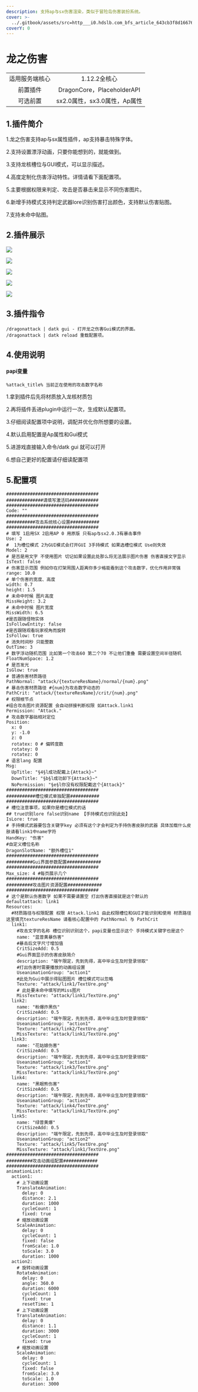 ```yaml
---
description: 支持ap与sx伤害渲染，类似于冒险岛伤害装扮系统。
cover: >-
  ../.gitbook/assets/src=http___i0.hdslb.com_bfs_article_643cb3f8d166763b7f2ea894adeffe7b93301acb.jpg&refer=http___i0.hdslb.jpg
coverY: 0
---
```


# 龙之伤害

|         |                           |
| :-----: | :-----------------------: |
| 适用服务端核心 |         1.12.2全核心         |
|   前置插件  | DragonCore，PlaceholderAPI |
|   可选前置  |    sx2.0属性，sx3.0属性，Ap属性   |

## 1.插件简介

1.龙之伤害支持ap与sx属性插件，ap支持暴击特殊字体。

&#x20;2.支持设置漂浮动画，只要你能想到的，就能做到。

&#x20;3.支持龙核槽位与GUI模式，可以显示描述。

&#x20;4.高度定制化伤害浮动特性。详情请看下面配置项。

&#x20;5.主要根据权限来判定、攻击是否暴击来显示不同伤害图片。

&#x20;6.新增手持模式支持判定武器lore识别伤害打出颜色，支持默认伤害贴图。

7.支持未命中贴图。

## 2.插件展示

![](<../.gitbook/assets/image (1) (1) (2).png>)

![](<../.gitbook/assets/image (6) (1) (1) (1) (1) (1) (1).png>)

![](<../.gitbook/assets/image (7) (1) (1) (1) (1) (1) (1) (1) (1) (1).png>)

![](<../.gitbook/assets/image (4) (1) (1) (1) (1) (1).png>)

![](<../.gitbook/assets/image (5) (1) (1) (1) (1) (1) (1) (1).png>)

## 3.插件指令

```
/dragonattack | datk gui - 打开龙之伤害Gui模式的界面。
/dragonattack | datk reload 重载配置项。
```

## 4.使用说明

#### papi变量

```
%attack_title% 当前正在使用的攻击数字名称
```

1.拿到插件后先将材质放入龙核材质包

2.再将插件丢进plugin中运行一次，生成默认配置项。

3.仔细阅读配置项中说明，调配并优化你所想要的设置。

4.默认启用配置是Ap属性和Gui模式

5.进游戏直接输入命令/datk gui 就可以打开

6.想自己更好的配置请仔细读配置项

## 5.配置项

```
###################################
##############请填写激活码###########
###################################
Code: ""
###################################
###########攻击系统核心设置###########
###################################
# 填写 1启用SX 2启用AP 0 用原版 只有ap与sx2.0.3有暴击事件
Use: 2
#  1为槽位模式 2为GUI模式会打开GUI 3手持模式 如果选槽位模式 Use则失效
Model: 2
# 是否是用文字 不使用图片 切记如果设置此处那么将无法展示图片伤害 伤害直接文字显示
IsText: false
# 伤害显示范围 例如你在打架周围人距离你多少格能看到这个攻击数字，优化作用非常强
range: 10.0
# 单个伤害的宽度、高度
width: 0.7
height: 1.5
# 未命中时候 图片高度
MissHeight: 3.2
# 未命中时候 图片宽度
MissWidth: 6.5
#是否跟随怪物实体
IsFollowEntity: false
#是否跟随观看玩家视角而旋转
IsFollow: true
# 消失时间秒 只能整数
OutTime: 3
# 数字浮动随机范围 比如第一个攻击60 第二个70 不让他们重叠 需要设置空间半径随机
FloatNumSpace: 1.2
# 是否发光
IsGlow: true
# 普通伤害材质路径
PathNormal: "attack/{textureResName}/normal/{num}.png"
# 暴击伤害材质路径 #{num}为攻击数字动态的
PathCrit: "attack/{textureResName}/crit/{num}.png"
# 权限根节点
#组合攻击图片资源配置 会自动拼接判断权限 如Attack.link1
Permission: "Attack."
# 攻击数字基础相对定位
Position:
  x: 0
  y: -1.0
  z: 0
  rotatex: 0 # 偏转度数
  rotatey: 0
  rotatez: 0
# 语言lang 配置
Msg:
  UpTitle: "§4§l成功配戴上{Attack}~"
  DownTitle: "§b§l成功卸下{Attack}~"
  NoPermission: "§e§l你没有权限配戴这个{Attack}"
###################################
###########槽位模式单独配置###########
###################################
# 槽位注意事项，如果你是槽位模式的话
## true识别lore false识别name 【手持模式也识别此处】
IsLore: true
# 手持模式武器要包含关键字key 必须有这个才会判定为手持伤害皮肤的武器 具体加载什么皮肤请看link1中name字符
HandKey: "伤害"
#自定义槽位名称
DragonSlotName: "额外槽位1"
###################################
##########Gui界面参数配置#############
###################################
Max_size: 4 #每页展示几个
###################################
##########攻击图片资源配置#############
###################################
# 这个是默认伤害数字 如果不需要请置空 打出伤害直接就是这个默认的
defaultattack: link1
Resources:
  #材质路径与权限配置 权限 Attack.link1 由此权限槽位和GUI才能识别和使用 材质路径 这里填充textureResName 请看核心配置中的 PathNormal 与 PathCrit
  link1:
    #攻击文字的名称 槽位识别识别这个，papi变量也显示这个 手持模式关键字也是这个
    name: "蓝普黄暴伤害"
    #暴击后文字尺寸增加值
    CritSizeAdd: 0.5
    #Gui界面显示的伤害皮肤简介
    description: "端午限定，先到先得，高中毕业生及时登录领取"
    #打出伤害时需要播放的动画组设置
    UseanimationGroup: "action1"
    #此处为Gui中展示得贴图图片 槽位模式可以忽略
    Texture: "attack/link1/TextUre.png"
    # 此处要未命中填写的Miss图片
    MissTexture: "attack/link1/TextUre.png"
  link2:
    name: "粉爆炸黑伤"
    CritSizeAdd: 0.5
    description: "端午限定，先到先得，高中毕业生及时登录领取"
    UseanimationGroup: "action1"
    Texture: "attack/link2/TextUre.png"
    MissTexture: "attack/link1/TextUre.png"
  link3:
    name: "花姑娘伤害"
    CritSizeAdd: 0.5
    description: "端午限定，先到先得，高中毕业生及时登录领取"
    UseanimationGroup: "action1"
    Texture: "attack/link3/TextUre.png"
    MissTexture: "attack/link1/TextUre.png"
  link4:
    name: "黑眼熊伤害"
    CritSizeAdd: 0.5
    description: "端午限定，先到先得，高中毕业生及时登录领取"
    UseanimationGroup: "action2"
    Texture: "attack/link4/TextUre.png"
    MissTexture: "attack/link1/TextUre.png"
  link5:
    name: "绿普黄爆"
    CritSizeAdd: 0.5
    description: "端午限定，先到先得，高中毕业生及时登录领取"
    UseanimationGroup: "action2"
    Texture: "attack/link5/TextUre.png"
    MissTexture: "attack/link1/TextUre.png"
###################################
##########攻击动画组配置#############
###################################
animationList:
  action1:
    # 上下动画设置
    TranslateAnimation:
      delay: 0
      distance: 2.1
      duration: 1000
      cycleCount: 1
      fixed: true
    # 缩放动画设置
    ScaleAnimation:
      delay: 0
      cycleCount: 1
      fixed: false
      fromScale: 1.0
      toScale: 3.0
      duration: 1000
  action2:
    # 旋转动画设置
    RotateAnimation:
      delay: 0
      angle: 360.0
      duration: 6000
      cycleCount: 1
      fixed: true
      resetTime: 1
    # 上下动画设置
    TranslateAnimation:
      delay: 0
      distance: 1.1
      duration: 3000
      cycleCount: 1
      fixed: true
    # 缩放动画设置
    ScaleAnimation:
      delay: 0
      cycleCount: 1
      fixed: false
      fromScale: 3.0
      toScale: 1.0
      duration: 3000
```

